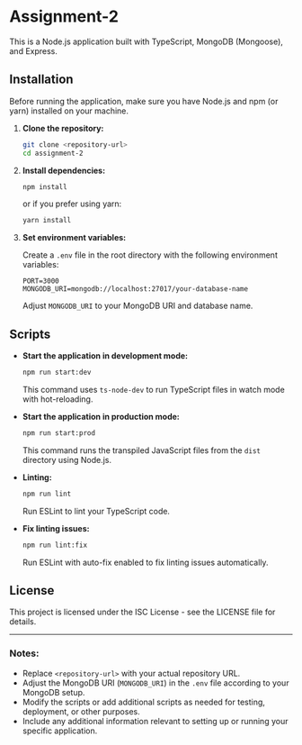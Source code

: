 # Assignment-2

This is a Node.js application built with TypeScript, MongoDB (Mongoose), and Express.

## Installation

Before running the application, make sure you have Node.js and npm (or yarn) installed on your machine.

1. **Clone the repository:**

   ```bash
   git clone <repository-url>
   cd assignment-2
   ```

2. **Install dependencies:**

   ```bash
   npm install
   ```

   or if you prefer using yarn:

   ```bash
   yarn install
   ```

3. **Set environment variables:**

   Create a `.env` file in the root directory with the following environment variables:

   ```plaintext
   PORT=3000
   MONGODB_URI=mongodb://localhost:27017/your-database-name
   ```

   Adjust `MONGODB_URI` to your MongoDB URI and database name.

## Scripts

- **Start the application in development mode:**

  ```bash
  npm run start:dev
  ```

  This command uses `ts-node-dev` to run TypeScript files in watch mode with hot-reloading.

- **Start the application in production mode:**

  ```bash
  npm run start:prod
  ```

  This command runs the transpiled JavaScript files from the `dist` directory using Node.js.

- **Linting:**

  ```bash
  npm run lint
  ```

  Run ESLint to lint your TypeScript code.

- **Fix linting issues:**

  ```bash
  npm run lint:fix
  ```

  Run ESLint with auto-fix enabled to fix linting issues automatically.

## License

This project is licensed under the ISC License - see the LICENSE file for details.

---

### Notes:

- Replace `<repository-url>` with your actual repository URL.
- Adjust the MongoDB URI (`MONGODB_URI`) in the `.env` file according to your MongoDB setup.
- Modify the scripts or add additional scripts as needed for testing, deployment, or other purposes.
- Include any additional information relevant to setting up or running your specific application.
